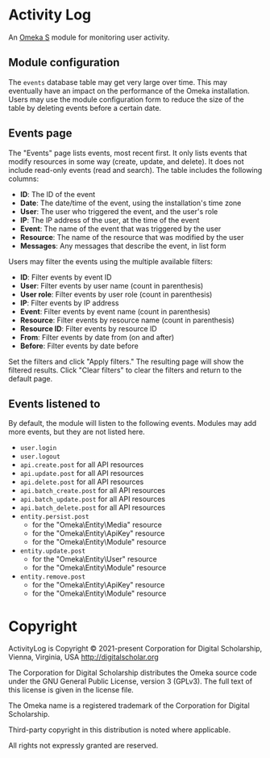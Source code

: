 # Activity Log

An [Omeka S](https://omeka.org/s/) module for monitoring user activity.

## Module configuration

The `events` database table may get very large over time. This may eventually have
an impact on the performance of the Omeka installation. Users may use the module
configuration form to reduce the size of the table by deleting events before a certain
date.

## Events page

The "Events" page lists events, most recent first. It only lists events that modify
resources in some way (create, update, and delete). It does not include read-only
events (read and search). The table includes the following columns:

- **ID**: The ID of the event
- **Date**: The date/time of the event, using the installation's time zone
- **User**: The user who triggered the event, and the user's role
- **IP**: The IP address of the user, at the time of the event
- **Event**: The name of the event that was triggered by the user
- **Resource**: The name of the resource that was modified by the user
- **Messages**: Any messages that describe the event, in list form

Users may filter the events using the multiple available filters:

- **ID**: Filter events by event ID
- **User**: Filter events by user name (count in parenthesis)
- **User role**: Filter events by user role (count in parenthesis)
- **IP**: Filter events by IP address
- **Event**: Filter events by event name (count in parenthesis)
- **Resource**: Filter events by resource name (count in parenthesis)
- **Resource ID**: Filter events by resource ID
- **From**: Filter events by date from (on and after)
- **Before**: Filter events by date before

Set the filters and click "Apply filters." The resulting page will show the filtered
results. Click "Clear filters" to clear the filters and return to the default page.

## Events listened to

By default, the module will listen to the following events. Modules may add more
events, but they are not listed here.

- `user.login`
- `user.logout`
- `api.create.post` for all API resources
- `api.update.post` for all API resources
- `api.delete.post` for all API resources
- `api.batch_create.post` for all API resources
- `api.batch_update.post` for all API resources
- `api.batch_delete.post` for all API resources
- `entity.persist.post`
    - for the "Omeka\Entity\Media" resource
    - for the "Omeka\Entity\ApiKey" resource
    - for the "Omeka\Entity\Module" resource
- `entity.update.post`
    - for the "Omeka\Entity\User" resource
    - for the "Omeka\Entity\Module" resource
- `entity.remove.post`
    - for the "Omeka\Entity\ApiKey" resource
    - for the "Omeka\Entity\Module" resource

<!--
- Manual: https://omeka.org/s/docs/user-manual/modules/activitylog/
- Developer docs: https://omeka.org/s/docs/developer/module_docs/ActivityLog/
-->

# Copyright

ActivityLog is Copyright © 2021-present Corporation for Digital Scholarship, Vienna,
Virginia, USA http://digitalscholar.org

The Corporation for Digital Scholarship distributes the Omeka source code under
the GNU General Public License, version 3 (GPLv3). The full text of this license
is given in the license file.

The Omeka name is a registered trademark of the Corporation for Digital Scholarship.

Third-party copyright in this distribution is noted where applicable.

All rights not expressly granted are reserved.
